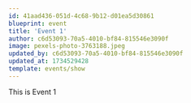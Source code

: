 ```yaml
---
id: 41aad436-051d-4c68-9b12-d01ea5d30861
blueprint: event
title: 'Event 1'
author: c6d53093-70a5-4010-bf84-815546e3090f
image: pexels-photo-3763188.jpeg
updated_by: c6d53093-70a5-4010-bf84-815546e3090f
updated_at: 1734529428
template: events/show
---
```

This is Event 1